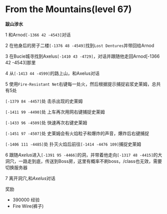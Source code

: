 # From the Mountains(level 67)
**跋山涉水**

1 和Arnod`[-1366 42 -4543]`对话

2 在他身后的房子二楼`[-1376 48 -4549]`找到`Lost Dentures`并带回给Arnod

3 在Bucie城寻找到Axelus`[-1410 43 -4729]`，对话并跟随他走回Arnod[-1366 42 -4543]那里

4 从`[-1413 44 -4599]`的路上山，和Axelus对话

5 使用`Fire-Resistant Net`右键每一处火，然后根据提示捕捉岩浆史莱姆，总共有5处

`[-1379 84 -4457]`处 击杀出现的史莱姆

`[-1411 99 -4490]`处 上车再次用网右键捕捉史莱姆 

`[-1433 96 -4509]`处 快速再次右键史莱姆

`[-1451 97 -4507]`处 史莱姆会有火焰粒子和爆炸的声音，爆炸后右键捕捉

`[-1406 111 -4485]`处 扑灭火焰后前往`[-1414 -4476 109]`捕捉史莱姆

6 跟随*Axelus*进入`[-1391 95 -4466]`的洞，并带着他走向`[-1317 48 -4415]`的大洞穴，一路走到底，传送到Boss房，这里有概率不刷boss，/class也无效，需要切换服务器

7 离开洞穴,和*Axelus*对话

奖励
+ 390000 经验
+ Fire Wire(裤子)